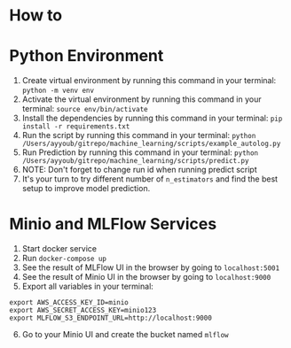 # How to
# Python Environment
1. Create virtual environment by running this command in your terminal: `python -m venv env`
2. Activate the virtual environment by running this command in your terminal: `source env/bin/activate`
3. Install the dependencies by running this command in your terminal: `pip install -r requirements.txt`
4. Run the script by running this command in your terminal: `python /Users/ayyoub/gitrepo/machine_learning/scripts/example_autolog.py`
5. Run Prediction by running this command in your terminal: `python /Users/ayyoub/gitrepo/machine_learning/scripts/predict.py`
6. NOTE: Don't forget to change run id when running predict script
7. It's your turn to try different number of `n_estimators` and find the best setup to improve model prediction.


# Minio and MLFlow Services
1. Start docker service
2. Run `docker-compose up`
3. See the result of MLFlow UI in the browser by going to `localhost:5001`
4. See the result of Minio UI in the browser by going to `localhost:9000`
5. Export all variables in your terminal:
```
export AWS_ACCESS_KEY_ID=minio
export AWS_SECRET_ACCESS_KEY=minio123
export MLFLOW_S3_ENDPOINT_URL=http://localhost:9000
```
6. Go to your Minio UI and create the bucket named `mlflow`
